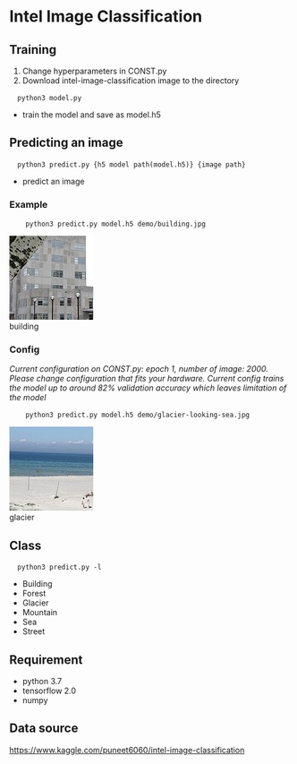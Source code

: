 # Intel Image Classification
## Training
1. Change hyperparameters in CONST.py
2. Download intel-image-classification image to the directory
```
  python3 model.py
```
* train the model and save as model.h5

## Predicting an image
```
  python3 predict.py {h5 model path(model.h5)} {image path}
```
* predict an image

### Example
```
    python3 predict.py model.h5 demo/building.jpg
```

<img src="https://raw.githubusercontent.com/jsong336/README/master/Intel-Image-Classification/building.jpg"/>
<br/>
building

### Config
<i>Current configuration on CONST.py: epoch 1, number of image: 2000. Please change configuration that fits your hardware. Current config trains the model up to around 82% validation accuracy which leaves limitation of the model</i>
```
    python3 predict.py model.h5 demo/glacier-looking-sea.jpg
```

<img src="https://raw.githubusercontent.com/jsong336/README/master/Intel-Image-Classification/glacier-like-sea.jpg"/>
<br/>
glacier



## Class 
```
  python3 predict.py -l
```
<ul>
  <li>Building</li>
  <li>Forest</li>
  <li>Glacier</li>
  <li>Mountain</li>
  <li>Sea</li>
  <li>Street</li>
</ul>

## Requirement
<ul>
  <li>python 3.7</li>
  <li>tensorflow 2.0</li>
  <li>numpy</li>
</ul>

## Data source
https://www.kaggle.com/puneet6060/intel-image-classification
